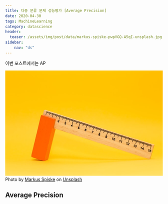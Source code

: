 ```yaml
---
title: 다중 분류 문제 성능평가 [Average Precision]
date: 2020-04-30
tags: MachineLearning
category: datascience
header:
  teaser: /assets/img/post/data/markus-spiske-pwpVGQ-A5qI-unsplash.jpg
sidebar:
    nav: "ds"
---
```


이번 포스트에서는 AP

![img](/assets/img/post/data/markus-spiske-pwpVGQ-A5qI-unsplash.jpg)
Photo by  [Markus Spiske](https://unsplash.com/@markusspiske?utm_source=unsplash&utm_medium=referral&utm_content=creditCopyText)  on  [Unsplash](https://unsplash.com/s/photos/measure?utm_source=unsplash&utm_medium=referral&utm_content=creditCopyText)

## Average Precision

